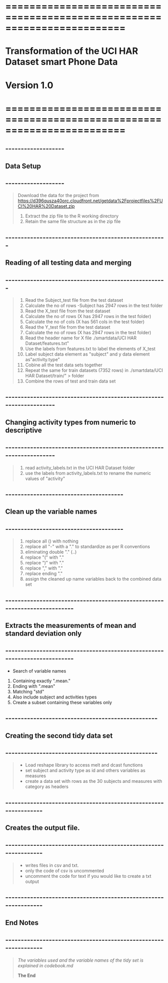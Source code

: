 # ========================================================================
# Transformation of the UCI HAR Dataset smart Phone Data
# Version 1.0
# ========================================================================

## -------------------
## Data Setup
## -------------------

> Download the data for the project from 
> https://d396qusza40orc.cloudfront.net/getdata%2Fprojectfiles%2FUCI%20HAR%20Dataset.zip
>
> 1. Extract the zip file to the R working directory
> 2. Retain the same file structure as in the zip file


## ----------------------------------------------------
## Reading of all testing data and merging
## ----------------------------------------------------
>
> 1. Read the Subject_test file from the test dataset
> 2. Calculate the no of rows -Subject has 2947 rows in the test folder
> 3. Read the X_test file from the test dataset
> 4. Calculate the no of rows (X has 2947 rows in the test folder)
> 5. Calculate the no of cols (X has 561 cols in the test folder)
> 6. Read the Y_test file from the test dataset
> 7. Calculate the no of rows (X has 2947 rows in the test folder)
> 8. Read the header name for X file ./smartdata/UCI HAR Dataset/features.txt"
> 9. Use the labels from features.txt to label the elements of X_test
> 10. Label subject data element as "subject" and y data element as"activity.type"
> 11. Cobine all the test data sets together 
> 12. Repeat the same for train datasets (7352 rows) in ./smartdata/UCI HAR Dataset/train/"      >     folder
> 13. Combine the rows of test and train data set

## -------------------------------------------------------------------
## Changing activity types from numeric to descriptive 
## -------------------------------------------------------------------
> 1. read activity_labels.txt in the UCI HAR Dataset folder
> 2. use the labels from activity_labels.txt to rename the numeric values of "activity"
>

## --------------------------------------
## Clean up the  variable names
## --------------------------------------

> 1. replace all () with nothing
> 2. replace all "-" with a "." to standardize as per R conventions 
> 3. eliminating double "." (..)
> 4. replace "(" with "."
> 5. replace ")" with "."
> 6. replace "," with "."
> 7. replace ending "."
> 8. assign the cleaned up name variables back to the combined data set
>

## -------------------------------------------------------------------------
## Extracts the measurements of mean and standard deviation only
## -------------------------------------------------------------------------
* Search of variable names 
1. Containing exactly ".mean." 
2. Ending with  ".mean"
3. Matching "std" 
4. Also include subject and activities types
5. Create a subset containing these variables only

## -------------------------------------------------
## Creating the second tidy data set
## -------------------------------------------------

> * Load reshape library to access melt and dcast functions
> * set subject and activity type as id and others variables as measures
> * create a data set with rows as the 30 subjects and measures with category as headers

## ---------------------------------------------------------------
##  Creates the output file.
## ---------------------------------------------------------------

> * writes files in csv and txt. 
> * only the code of csv is uncommented
> * uncomment the code for text if you would like to create a txt output
>

## ---------------------------------------------------------------
##  End Notes
## ---------------------------------------------------------------

> _The variables used and the variable names of the tidy set is explained in codebook.md_
>
> __The End__
